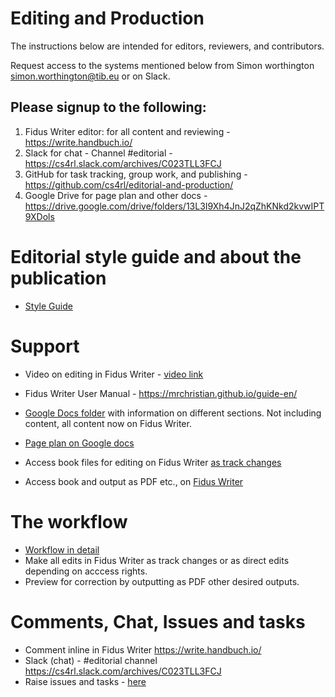# Editing and Production

The instructions below are intended for editors, reviewers, and contributors.

Request access to the systems mentioned below from Simon worthington simon.worthington@tib.eu or on Slack.

## Please signup to the following:

  1. Fidus Writer editor: for all content and reviewing - https://write.handbuch.io/
  1. Slack for chat - Channel #editorial - https://cs4rl.slack.com/archives/C023TLL3FCJ
  1. GitHub for task tracking, group work, and publishing - https://github.com/cs4rl/editorial-and-production/
  1. Google Drive for page plan and other docs - https://drive.google.com/drive/folders/13L3I9Xh4JnJ2qZhKNkd2kvwIPT9XDols
  
# Editorial style guide and about the publication

 * [Style Guide](editorial-guide.md)

# Support

 * Video on editing in Fidus Writer - [video link](https://www.awesomescreenshot.com/video/13482363?key=ae5ac9f3a5d5158298e9628760750394)
 * Fidus Writer User Manual - https://mrchristian.github.io/guide-en/

 * [Google Docs folder](https://drive.google.com/drive/folders/13L3I9Xh4JnJ2qZhKNkd2kvwIPT9XDols) with information on different sections. Not including content, all content now on Fidus Writer.
 * [Page plan on Google docs](https://docs.google.com/spreadsheets/d/1cPhzMjs3otETY_jHPOa43TWs4IaGgIllmHa1SpcGsVY/edit#gid=0)
 * Access book files for editing on Fidus Writer [as track changes](https://write.handbuch.io/)
 * Access book and output as PDF etc., on [Fidus Writer](https://write.handbuch.io/)

# The workflow

 * [Workflow in detail](workflow.md)
 * Make all edits in Fidus Writer as track changes or as direct edits depending on acccess rights.
 * Preview for correction by outputting as PDF other desired outputs.

# Comments, Chat, Issues and tasks
    
 * Comment inline in Fidus Writer https://write.handbuch.io/
 * Slack (chat) - #editorial channel https://cs4rl.slack.com/archives/C023TLL3FCJ
 * Raise issues and tasks - [here](https://github.com/orgs/cs4rl/projects/1) 





